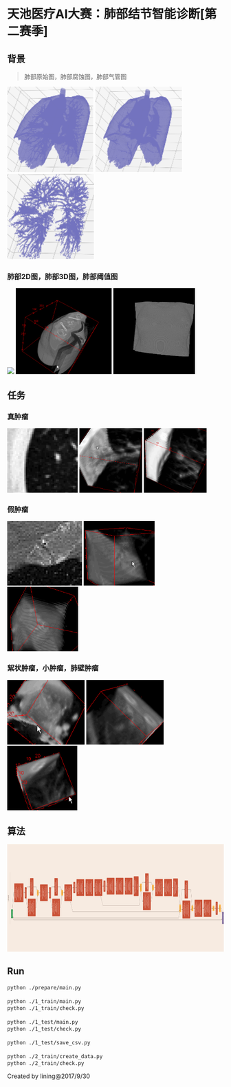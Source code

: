 # 天池医疗AI大赛：肺部结节智能诊断[第二赛季]

## 背景
>肺部原始图，肺部腐蚀图，肺部气管图

<img src="fig/1.png" height="200"/> <img src="fig/2.png" height="200"/> <img src="fig/3.png" height="200"/>

### 肺部2D图，肺部3D图，肺部阈值图
<img src="fig/21.gif" height="200"/> <img src="fig/22.gif" height="200"/> <img src="fig/23.gif" height="200"/>

## 任务
### 真肿瘤
<img src="fig/31.gif" height="150"/> <img src="fig/32.gif" height="150"/> <img src="fig/33.gif" height="150"/>

### 假肿瘤
<img src="fig/41.gif" height="150"/> <img src="fig/42.gif" height="150"/> <img src="fig/43.gif" height="150"/>

### 絮状肿瘤，小肿瘤，肺壁肿瘤
<img src="fig/51.gif" height="150"/> <img src="fig/52.gif" height="150"/> <img src="fig/53.gif" height="150"/>

## 算法
<img src="fig/6.png" height="250"/> 

## Run
```
python ./prepare/main.py

python ./1_train/main.py
python ./1_train/check.py

python ./1_test/main.py
python ./1_test/check.py

python ./1_test/save_csv.py

python ./2_train/create_data.py
python ./2_train/check.py
```

Created by lining@2017/9/30
